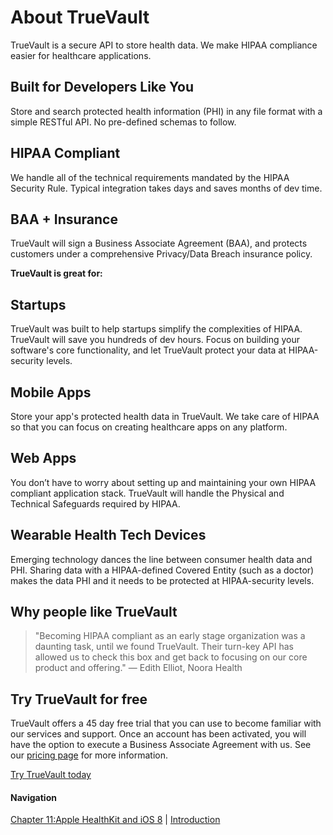 # About TrueVault

TrueVault is a secure API to store health data. We make HIPAA compliance easier for healthcare applications.

## Built for Developers Like You
Store and search protected health information (PHI) in any file format with a simple RESTful API. No pre-defined schemas to follow.

## HIPAA Compliant
We handle all of the technical requirements mandated by the HIPAA Security Rule. Typical integration takes days and saves months of dev time.

## BAA + Insurance
TrueVault will sign a Business Associate Agreement (BAA), and protects customers under a comprehensive Privacy/Data Breach insurance policy.

**TrueVault is great for:**

## Startups
TrueVault was built to help startups simplify the complexities of HIPAA. TrueVault will save you hundreds of dev hours. Focus on building your software's core functionality, and let TrueVault protect your data at HIPAA-security levels.

## Mobile Apps
Store your app's protected health data in TrueVault. We take care of HIPAA so that you can focus on creating healthcare apps on any platform.

## Web Apps
You don’t have to worry about setting up and maintaining your own HIPAA compliant application stack. TrueVault will handle the Physical and Technical Safeguards required by HIPAA.

## Wearable Health Tech Devices
Emerging technology dances the line between consumer health data and PHI. Sharing data with a HIPAA-defined Covered Entity (such as a doctor) makes the data PHI and it needs to be protected at HIPAA-security levels.

## Why people like TrueVault

> "Becoming HIPAA compliant as an early stage organization was a daunting task, until we found TrueVault. Their turn-key API has allowed us to check this box and get back to focusing on our core product and offering." — Edith Elliot, Noora Health

## Try TrueVault for free

TrueVault offers a 45 day free trial that you can use to become familiar with our services and support. Once an account has been activated, you will have the option to execute a Business Associate Agreement with us. See our [pricing page](https://www.truevault.com/pricing.html) for more information.

[Try TrueVault today](https://www.truevault.com/)

#### Navigation

[Chapter 11:Apple HealthKit and iOS 8](https://github.com/truevault/hipaa-compliance-developers-guide/blob/master/11%20Apple%20HealthKit%20and%20iOS%208.md) | [Introduction](https://github.com/truevault/hipaa-compliance-developers-guide/blob/master/01%20Introduction.md)
